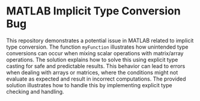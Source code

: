 # MATLAB Implicit Type Conversion Bug

This repository demonstrates a potential issue in MATLAB related to implicit type conversion.  The function `myFunction` illustrates how unintended type conversions can occur when mixing scalar operations with matrix/array operations.  The solution explains how to solve this using explicit type casting for safe and predictable results. This behavior can lead to errors when dealing with arrays or matrices, where the conditions might not evaluate as expected and result in incorrect computations.  The provided solution illustrates how to handle this by implementing explicit type checking and handling. 